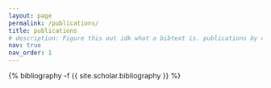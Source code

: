 ```yaml
---
layout: page
permalink: /publications/
title: publications
# description: Figure this out idk what a bibtext is. publications by categories in reversed chronological order. generated by jekyll-scholar.
nav: true
nav_order: 1
---
```

<!-- _pages/publications.md -->
<div class="publications">

{% bibliography -f {{ site.scholar.bibliography }} %}

</div>
